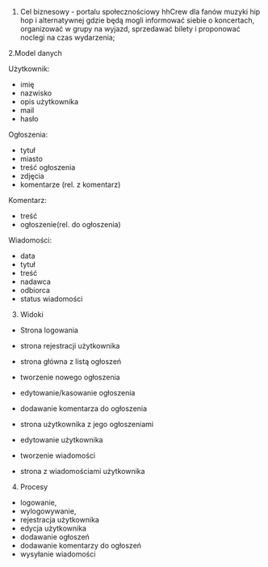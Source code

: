 1. Cel biznesowy - portalu społecznościowy hhCrew dla fanów muzyki hip hop i alternatywnej gdzie będą mogli informować siebie o koncertach, organizować w grupy na wyjazd, sprzedawać bilety i proponować noclegi na czas wydarzenia;


2.Model danych 

Użytkownik:
- imię
- nazwisko
- opis użytkownika
- mail
- hasło

Ogłoszenia:

- tytuł
- miasto
- treść ogłoszenia
- zdjęcia
- komentarze (rel. z komentarz)

Komentarz:
- treść
- ogłoszenie(rel. do ogłoszenia)

Wiadomości:
- data
- tytuł
- treść
- nadawca
- odbiorca
- status wiadomości

3. Widoki

- Strona logowania
- strona rejestracji użytkownika
- strona główna z listą ogłoszeń

- tworzenie nowego ogłoszenia
- edytowanie/kasowanie ogłoszenia

- dodawanie komentarza do ogłoszenia

- strona użytkownika z jego ogłoszeniami
- edytowanie użytkownika
- tworzenie wiadomości
- strona z wiadomościami użytkownika

4. Procesy

- logowanie,
- wylogowywanie,
- rejestracja użytkownika 
- edycja użytkownika
- dodawanie ogłoszeń
- dodawanie komentarzy do ogłoszeń
- wysyłanie wiadomości
